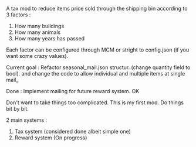 A tax mod to reduce items price sold through the shipping bin according to 3 factors :
1. How many buildings
2. How many animals
3. How many years has passed

Each factor can be configured through MCM or stright to config.json (if you want some crazy values).

Current goal :
	Refactor seasonal_mail.json structur. (change quantity field to bool). and change the code to allow individual and multiple items at single mail_

Done :
	Implement mailing for future reward system. OK

Don't want to take things too complicated. This is my first mod. Do things bit by bit.

2 main systems :
1. Tax system (considered done albeit simple one)
2. Reward system (On progress)